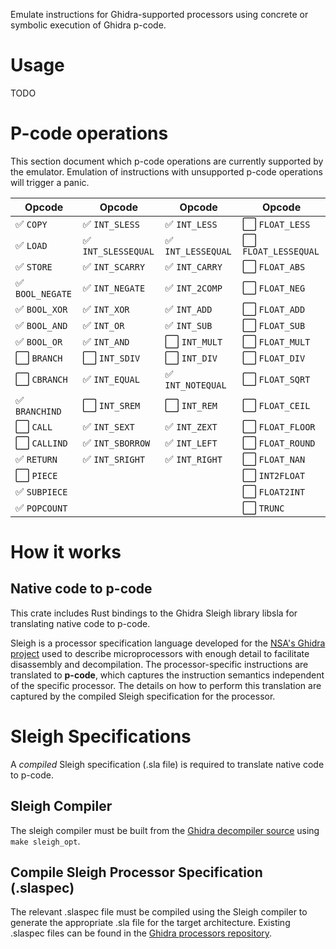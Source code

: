 Emulate instructions for Ghidra-supported processors using concrete or symbolic execution of Ghidra p-code.

# Usage

TODO

# P-code operations

This section document which p-code operations are currently supported by the emulator. Emulation of instructions with unsupported p-code operations will trigger a panic.

| Opcode                             | Opcode                                | Opcode                               | Opcode                                 |
| ---------------------------------- | ------------------------------------- | -------------------------------------| -------------------------------------  |
| :white_check_mark:   `COPY`        | :white_check_mark:   `INT_SLESS`      | :white_check_mark:   `INT_LESS`      | :white_large_square: `FLOAT_LESS`      |
| :white_check_mark:   `LOAD`        | :white_check_mark:   `INT_SLESSEQUAL` | :white_check_mark:   `INT_LESSEQUAL` | :white_large_square: `FLOAT_LESSEQUAL` |
| :white_check_mark:   `STORE`       | :white_check_mark:   `INT_SCARRY`     | :white_check_mark:   `INT_CARRY`     | :white_large_square: `FLOAT_ABS`       |
| :white_check_mark:   `BOOL_NEGATE` | :white_check_mark:   `INT_NEGATE`     | :white_check_mark:   `INT_2COMP`     | :white_large_square: `FLOAT_NEG`       |
| :white_check_mark:   `BOOL_XOR`    | :white_check_mark:   `INT_XOR`        | :white_check_mark:   `INT_ADD`       | :white_large_square: `FLOAT_ADD`       |
| :white_check_mark:   `BOOL_AND`    | :white_check_mark:   `INT_OR`         | :white_check_mark:   `INT_SUB`       | :white_large_square: `FLOAT_SUB`       |
| :white_check_mark:   `BOOL_OR`     | :white_check_mark:   `INT_AND`        | :white_large_square: `INT_MULT`      | :white_large_square: `FLOAT_MULT`      |
| :white_large_square: `BRANCH`      | :white_large_square: `INT_SDIV`       | :white_large_square: `INT_DIV`       | :white_large_square: `FLOAT_DIV`       |
| :white_large_square: `CBRANCH`     | :white_check_mark:   `INT_EQUAL`      | :white_check_mark:   `INT_NOTEQUAL`  | :white_large_square: `FLOAT_SQRT`      |
| :white_check_mark:   `BRANCHIND`   | :white_large_square: `INT_SREM`       | :white_large_square: `INT_REM`       | :white_large_square: `FLOAT_CEIL`      |
| :white_large_square: `CALL`        | :white_check_mark:   `INT_SEXT`       | :white_check_mark:   `INT_ZEXT`      | :white_large_square: `FLOAT_FLOOR`     |
| :white_large_square: `CALLIND`     | :white_check_mark:   `INT_SBORROW`    | :white_check_mark:   `INT_LEFT`      | :white_large_square: `FLOAT_ROUND`     |
| :white_check_mark:   `RETURN`      | :white_check_mark:   `INT_SRIGHT`     | :white_check_mark:   `INT_RIGHT`     | :white_large_square: `FLOAT_NAN`       |
| :white_large_square: `PIECE`       |                                       |                                      | :white_large_square: `INT2FLOAT`       |
| :white_check_mark:   `SUBPIECE`    |                                       |                                      | :white_large_square: `FLOAT2INT`       |
| :white_check_mark:   `POPCOUNT`    |                                       |                                      | :white_large_square: `TRUNC`           |

# How it works

## Native code to p-code

This crate includes Rust bindings to the Ghidra Sleigh library libsla for translating native code to p-code.

Sleigh is a processor specification language developed for the [NSA's Ghidra project](https://github.com/NationalSecurityAgency/ghidra) used to describe microprocessors with enough detail to facilitate disassembly and decompilation. The processor-specific instructions are translated to **p-code**, which captures the instruction semantics independent of the specific processor. The details on how to perform this translation are captured by the compiled Sleigh specification for the processor.

# Sleigh Specifications

A _compiled_ Sleigh specification (.sla file) is required to translate native code to p-code.

## Sleigh Compiler

The sleigh compiler must be built from the [Ghidra decompiler source](https://github.com/NationalSecurityAgency/ghidra/blob/stable/Ghidra/Features/Decompiler/src/decompile/cpp) using `make sleigh_opt`.

## Compile Sleigh Processor Specification (.slaspec)

The relevant .slaspec file must be compiled using the Sleigh compiler to generate the appropriate .sla file for the target architecture. Existing .slaspec files can be found in the [Ghidra processors repository](https://github.com/NationalSecurityAgency/ghidra/tree/stable/Ghidra/Processors).
